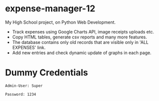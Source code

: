# expense-manager-12

My High School project, on Python Web Development.

+ Track expenses using Google Charts API, image receipts uploads etc. 
+ Copy HTML tables, generate csv reports and many more features.
+ The database contains only old records that are visible only in 'ALL EXPENSES' link.
+ Add new entries and check dynamic update of graphs in each page.

# Dummy Credentials

`Admin-User: Super`

`Password: 1234`
